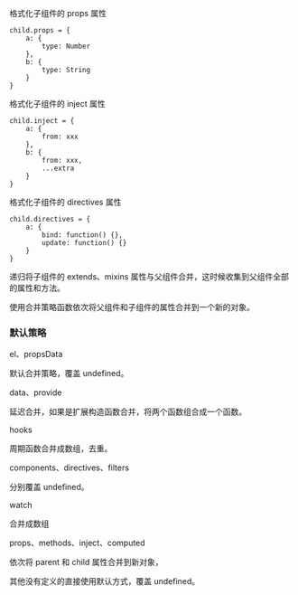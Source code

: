 格式化子组件的 props 属性

```
child.props = {
    a: {
        type: Number
    },
    b: {
        type: String
    }
}
```

格式化子组件的 inject 属性

```
child.inject = {
    a: {
        from: xxx
    },
    b: {
        from: xxx,
        ...extra
    }
}
```

格式化子组件的 directives 属性

```
child.directives = {
    a: {
        bind: function() {},
        update: function() {}
    }
}
```

递归将子组件的 extends、mixins 属性与父组件合并，这时候收集到父组件全部的属性和方法。

使用合并策略函数依次将父组件和子组件的属性合并到一个新的对象。

### 默认策略

el、propsData

默认合并策略，覆盖 undefined。

data、provide

延迟合并，如果是扩展构造函数合并，将两个函数组合成一个函数。

hooks

周期函数合并成数组，去重。

components、directives、filters

分别覆盖 undefined。

watch

合并成数组

props、methods、inject、computed

依次将 parent 和 child 属性合并到新对象，

其他没有定义的直接使用默认方式，覆盖 undefined。
